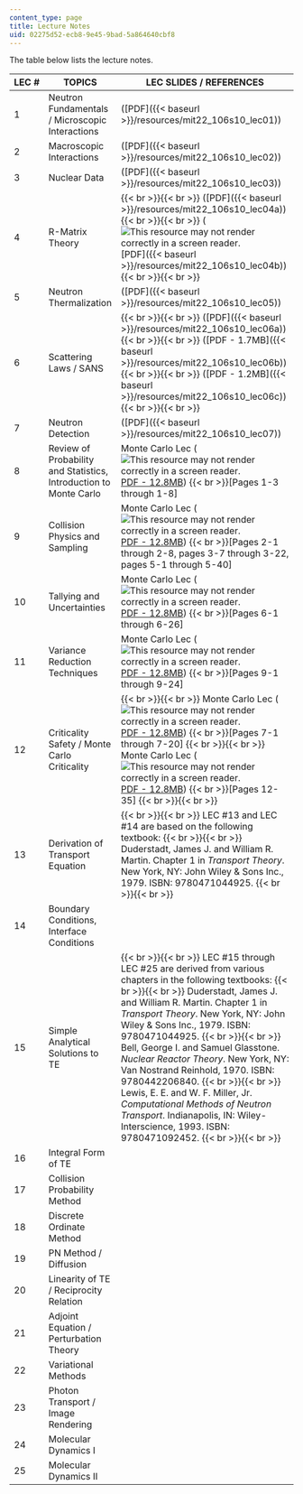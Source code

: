 ```yaml
---
content_type: page
title: Lecture Notes
uid: 02275d52-ecb8-9e45-9bad-5a864640cbf8
---
```


The table below lists the lecture notes.

| LEC # | TOPICS | LEC SLIDES / REFERENCES |
| --- | --- | --- |
| 1 | Neutron Fundamentals / Microscopic Interactions | ([PDF]({{< baseurl >}}/resources/mit22_106s10_lec01)) |
| 2 | Macroscopic Interactions | ([PDF]({{< baseurl >}}/resources/mit22_106s10_lec02)) |
| 3 | Nuclear Data | ([PDF]({{< baseurl >}}/resources/mit22_106s10_lec03)) |
| 4 | R-Matrix Theory |  {{< br >}}{{< br >}} ([PDF]({{< baseurl >}}/resources/mit22_106s10_lec04a)) {{< br >}}{{< br >}} (![This resource may not render correctly in a screen reader.](/images/inacessible.gif)[PDF]({{< baseurl >}}/resources/mit22_106s10_lec04b)) {{< br >}}{{< br >}}  |
| 5 | Neutron Thermalization | ([PDF]({{< baseurl >}}/resources/mit22_106s10_lec05)) |
| 6 | Scattering Laws / SANS |  {{< br >}}{{< br >}} ([PDF]({{< baseurl >}}/resources/mit22_106s10_lec06a)) {{< br >}}{{< br >}} ([PDF - 1.7MB]({{< baseurl >}}/resources/mit22_106s10_lec06b)) {{< br >}}{{< br >}} ([PDF - 1.2MB]({{< baseurl >}}/resources/mit22_106s10_lec06c)) {{< br >}}{{< br >}}  |
| 7 | Neutron Detection | ([PDF]({{< baseurl >}}/resources/mit22_106s10_lec07)) |
| 8 | Review of Probability and Statistics, Introduction to Monte Carlo | Monte Carlo Lec (![This resource may not render correctly in a screen reader.](/images/inacessible.gif)[PDF - 12.8MB](https://laws.lanl.gov/vhosts/mcnp.lanl.gov/pdf_files/la-ur-05-4983.pdf))  {{< br >}}\[Pages 1-3 through 1-8\] |
| 9 | Collision Physics and Sampling | Monte Carlo Lec (![This resource may not render correctly in a screen reader.](/images/inacessible.gif)[PDF - 12.8MB](https://laws.lanl.gov/vhosts/mcnp.lanl.gov/pdf_files/la-ur-05-4983.pdf))  {{< br >}}\[Pages 2-1 through 2-8, pages 3-7 through 3-22, pages 5-1 through 5-40\] |
| 10 | Tallying and Uncertainties | Monte Carlo Lec (![This resource may not render correctly in a screen reader.](/images/inacessible.gif)[PDF - 12.8MB](https://laws.lanl.gov/vhosts/mcnp.lanl.gov/pdf_files/la-ur-05-4983.pdf))  {{< br >}}\[Pages 6-1 through 6-26\] |
| 11 | Variance Reduction Techniques | Monte Carlo Lec (![This resource may not render correctly in a screen reader.](/images/inacessible.gif)[PDF - 12.8MB](https://laws.lanl.gov/vhosts/mcnp.lanl.gov/pdf_files/la-ur-05-4983.pdf))  {{< br >}}\[Pages 9-1 through 9-24\] |
| 12 | Criticality Safety / Monte Carlo Criticality |  {{< br >}}{{< br >}} Monte Carlo Lec (![This resource may not render correctly in a screen reader.](/images/inacessible.gif)[PDF - 12.8MB](https://laws.lanl.gov/vhosts/mcnp.lanl.gov/pdf_files/la-ur-05-4983.pdf))  {{< br >}}\[Pages 7-1 through 7-20\] {{< br >}}{{< br >}} Monte Carlo Lec (![This resource may not render correctly in a screen reader.](/images/inacessible.gif)[PDF - 12.8MB](https://laws.lanl.gov/vhosts/mcnp.lanl.gov/pdf_files/la-ur-05-4983.pdf))  {{< br >}}\[Pages 12-35\] {{< br >}}{{< br >}}  |
| 13 | Derivation of Transport Equation |  {{< br >}}{{< br >}} LEC #13 and LEC #14 are based on the following textbook: {{< br >}}{{< br >}} Duderstadt, James J. and William R. Martin. Chapter 1 in _Transport Theory_. New York, NY: John Wiley & Sons Inc., 1979. ISBN: 9780471044925. {{< br >}}{{< br >}}  |
| 14 | Boundary Conditions, Interface Conditions |
| 15 | Simple Analytical Solutions to TE |  {{< br >}}{{< br >}} LEC #15 through LEC #25 are derived from various chapters in the following textbooks: {{< br >}}{{< br >}} Duderstadt, James J. and William R. Martin. Chapter 1 in _Transport Theory_. New York, NY: John Wiley & Sons Inc., 1979. ISBN: 9780471044925. {{< br >}}{{< br >}} Bell, George I. and Samuel Glasstone. _Nuclear Reactor Theory_. New York, NY: Van Nostrand Reinhold, 1970. ISBN: 9780442206840. {{< br >}}{{< br >}} Lewis, E. E. and W. F. Miller, Jr. _Computational Methods of Neutron Transport_. Indianapolis, IN: Wiley-Interscience, 1993. ISBN: 9780471092452. {{< br >}}{{< br >}}  |
| 16 | Integral Form of TE |
| 17 | Collision Probability Method |
| 18 | Discrete Ordinate Method |
| 19 | PN Method / Diffusion |
| 20 | Linearity of TE / Reciprocity Relation |
| 21 | Adjoint Equation / Perturbation Theory |
| 22 | Variational Methods |
| 23 | Photon Transport / Image Rendering |
| 24 | Molecular Dynamics I |
| 25 | Molecular Dynamics II
